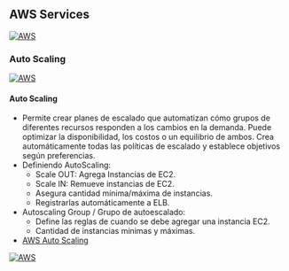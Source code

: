 ## AWS Services
[![AWS](https://img.shields.io/badge/AWS_Services-ff9900?style=for-the-badge&logo=amazon&logoColor=white&labelColor=101010)](https://github.com/Alberto-mt/AWS/blob/main/Resumen_Dev_DevOps/index.md)

### Auto Scaling
  [![AWS](https://img.shields.io/badge/Auto_Scaling-447ac0?style=for-the-badge&logo=amazon&logoColor=white&labelColor=101010)](https://github.com/Alberto-mt/AWS/blob/main/Resumen_Dev_DevOps/categories/Auto_Scaling.md)

#### Auto Scaling
- Permite crear planes de escalado que automatizan cómo grupos de diferentes recursos
responden a los cambios en la demanda. Puede optimizar la disponibilidad, los costos o un equilibrio de ambos.
Crea automáticamente todas las políticas de escalado y establece objetivos según preferencias.
- Definiendo AutoScaling:
	- Scale OUT: Agrega Instancias de EC2.
	- Scale IN: Remueve instancias de EC2.
	- Asegura cantidad mínima/máxima de instancias.
	- Registrarlas automáticamente a ELB.
- Autoscaling Group / Grupo de autoescalado:
	- Define las reglas de cuando se debe agregar una instancia EC2.
	- Cantidad de instancias mínimas y máximas.
- [AWS Auto Scaling](https://aws.amazon.com/es/autoscaling/)

[![AWS](https://img.shields.io/badge/Inicio-447ac0?style=for-the-badge&label=&#9650;&logoColor=white&labelColor=101010)](https://github.com/Alberto-mt/AWS/blob/main/Resumen_Dev_DevOps/categories/Auto_Scaling.md)
